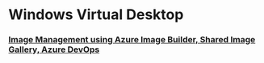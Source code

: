 # Windows Virtual Desktop

### [Image Management using Azure Image Builder, Shared Image Gallery, Azure DevOps](https://github.com/Microsoft-USEduAzure/Windows-Virtual-Desktop/tree/master/image-management)
